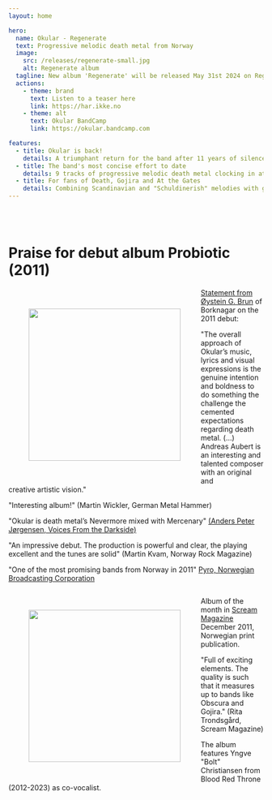 ```yaml
---
layout: home

hero:
  name: Okular - Regenerate
  text: Progressive melodic death metal from Norway
  image:
    src: /releases/regenerate-small.jpg
    alt: Regenerate album
  tagline: New album 'Regenerate' will be released May 31st 2024 on Regenerative Productions!
  actions:
    - theme: brand
      text: Listen to a teaser here
      link: https://har.ikke.no
    - theme: alt
      text: Okular BandCamp
      link: https://okular.bandcamp.com

features:
  - title: Okular is back!
    details: A triumphant return for the band after 11 years of silence
  - title: The band's most concise effort to date
    details: 9 tracks of progressive melodic death metal clocking in at 36 minutes
  - title: For fans of Death, Gojira and At the Gates
    details: Combining Scandinavian and "Schuldinerish" melodies with groove and occasional dissonance
---
```


<br><br>
<h1>Praise for debut album Probiotic (2011)</h1>

<div style="float:left;padding:40px">
<a href="/images/Statement-Page_English.jpg" target="_blank">
<img src="/images/Statement-Page_English.jpg" width="300">
</a>
</div>
<p>
<a href="/images/Statement-Page_English.jpg" target="_blank">Statement from Øystein G. Brun</a> of Borknagar 
on the 2011 debut:

"The overall approach of Okular’s music, lyrics and visual expressions is the genuine intention and boldness to do something the challenge the cemented expectations regarding death metal. (…) Andreas Aubert is an interesting and talented composer with an original and  
creative artistic vision."
</p>

"Interesting album!" (Martin Wickler, German Metal Hammer)

"Okular is death metal’s Nevermore mixed with Mercenary" <a href="https://www.voicesfromthedarkside.de/review/okular-probiotic/" target="_blank">(Anders Peter Jørgensen, Voices From the Darkside)</a>

"An impressive debut. The production is powerful and clear, the playing excellent and the tunes are solid" (Martin Kvam, Norway Rock Magazine)

"One of the most promising bands from Norway in 2011" <a href="http://p3.no/pyro/pyro-karer-de-mest-lovende-bandene-i-norge-2011/" target="_blank">Pyro, Norwegian Broadcasting Corporation</a>


<div style="clear:both"></div>

<div style="float:left;padding:40px">
<a href="/Okular-Probiotic-Scream-2011.pdf" target="_blank">
<img src="/images/maanedens-album-probiotic.jpg" width="300"/></a>
</div>

<p>
Album of the month in <a href="/images/maanedens-album-probiotic.jpg" target="_blank">Scream Magazine</a> December 2011, Norwegian print publication.

"Full of exciting elements. The quality is such that it measures up to bands like Obscura and Gojira."
(Rita Trondsgård, Scream Magazine)

The album features Yngve "Bolt" Christiansen from Blood Red Throne (2012-2023) as co-vocalist.
</p>
